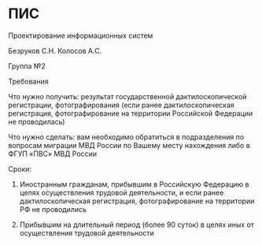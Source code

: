 # ПИС
Проектирование информационных систем

Безруков С.Н. Колосов А.С.

Группа №2

Требования

Что нужно получить: результат государственной дактилоскопической регистрации, фотографирования (если ранее дактилоскопическая регистрация, фотографирование на территории Российской Федерации не проводилась)

Что нужно сделать: вам необходимо обратиться в подразделения по вопросам миграции МВД России по Вашему месту нахождения либо в ФГУП «ПВС» МВД России

Сроки:

1) Иностранным гражданам, прибывшим в Российскую Федерацию в целях осуществления трудовой деятельности, и если ранее дактилоскопическая регистрация, фотографирование на территории РФ не проводились

2) Прибывшим на длительный период (более 90 суток) в целях иных от осуществления трудовой деятельности

